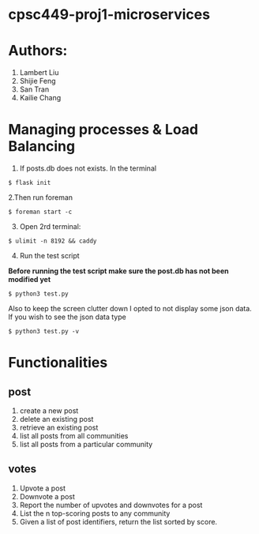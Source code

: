 # cpsc449-proj1-microservices

# Authors:
1. Lambert Liu
2. Shijie Feng
3. San Tran
4. Kailie Chang

# Managing processes & Load Balancing
1. If posts.db does not exists.
In the terminal
```
$ flask init
```
2.Then run foreman
```
$ foreman start -c
```
3. Open 2rd terminal:
```
$ ulimit -n 8192 && caddy
```
4. Run the test script

**Before running the test script make sure the post.db has not been modified yet**
```
$ python3 test.py
```
Also to keep the screen clutter down I opted to not display some json data.
If you wish to see the json data type
```
$ python3 test.py -v
```
# Functionalities
## post
1. create a new post
2. delete an existing post
3. retrieve an existing post
4. list all posts from all communities
5. list all posts from a particular community

## votes
1. Upvote a post
2. Downvote a post
3. Report the number of upvotes and downvotes for a post
4. List the n top-scoring posts to any community
5. Given a list of post identifiers, return the list sorted by score.
